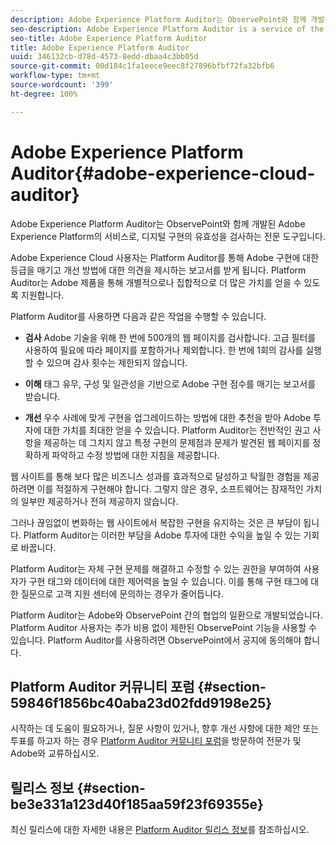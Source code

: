 ```yaml
---
description: Adobe Experience Platform Auditor는 ObservePoint와 함께 개발된 Adobe Experience Platform의 서비스로, 디지털 구현의 유효성을 검사하는 전문 도구입니다.
seo-description: Adobe Experience Platform Auditor is a service of the Adobe Experience Platform that was co-developed with ObservePoint, experts in validating digital implementations.
seo-title: Adobe Experience Platform Auditor
title: Adobe Experience Platform Auditor
uuid: 346132cb-d78d-4573-8edd-dbaa4c3bb05d
source-git-commit: 00d184c1fa1eece9eec8f27896bfbf72fa32bfb6
workflow-type: tm+mt
source-wordcount: '399'
ht-degree: 100%

---
```



# Adobe Experience Platform Auditor{#adobe-experience-cloud-auditor}

Adobe Experience Platform Auditor는 ObservePoint와 함께 개발된 Adobe Experience Platform의 서비스로, 디지털 구현의 유효성을 검사하는 전문 도구입니다.

Adobe Experience Cloud 사용자는 Platform Auditor를 통해 Adobe 구현에 대한 등급을 매기고 개선 방법에 대한 의견을 제시하는 보고서를 받게 됩니다. Platform Auditor는 Adobe 제품을 통해 개별적으로나 집합적으로 더 많은 가치를 얻을 수 있도록 지원합니다.

Platform Auditor를 사용하면 다음과 같은 작업을 수행할 수 있습니다.

* **검사** Adobe 기술을 위해 한 번에 500개의 웹 페이지를 검사합니다. 고급 필터를 사용하여 필요에 따라 페이지를 포함하거나 제외합니다. 한 번에 1회의 감사를 실행할 수 있으며 감사 횟수는 제한되지 않습니다.

* **이해** 태그 유무, 구성 및 일관성을 기반으로 Adobe 구현 점수를 매기는 보고서를 받습니다.

* **개선** 우수 사례에 맞게 구현을 업그레이드하는 방법에 대한 추천을 받아 Adobe 투자에 대한 가치를 최대한 얻을 수 있습니다. Platform Auditor는 전반적인 권고 사항을 제공하는 데 그치지 않고 특정 구현의 문제점과 문제가 발견된 웹 페이지를 정확하게 파악하고 수정 방법에 대한 지침을 제공합니다.

웹 사이트를 통해 보다 많은 비즈니스 성과를 효과적으로 달성하고 탁월한 경험을 제공하려면 이를 적절하게 구현해야 합니다. 그렇지 않은 경우, 소프트웨어는 잠재적인 가치의 일부만 제공하거나 전혀 제공하지 않습니다.

그러나 끊임없이 변화하는 웹 사이트에서 복잡한 구현을 유지하는 것은 큰 부담이 됩니다. Platform Auditor는 이러한 부담을 Adobe 투자에 대한 수익을 높일 수 있는 기회로 바꿉니다.

Platform Auditor는 자체 구현 문제를 해결하고 수정할 수 있는 권한을 부여하여 사용자가 구현 태그와 데이터에 대한 제어력을 높일 수 있습니다. 이를 통해 구현 태그에 대한 질문으로 고객 지원 센터에 문의하는 경우가 줄어듭니다.

Platform Auditor는 Adobe와 ObservePoint 간의 협업의 일환으로 개발되었습니다. Platform Auditor 사용자는 추가 비용 없이 제한된 ObservePoint 기능을 사용할 수 있습니다. Platform Auditor를 사용하려면 ObservePoint에서 공지에 동의해야 합니다.

## Platform Auditor 커뮤니티 포럼 {#section-59846f1856bc40aba23d02fdd9198e25}

시작하는 데 도움이 필요하거나, 질문 사항이 있거나, 향후 개선 사항에 대한 제안 또는 투표를 하고자 하는 경우 [Platform Auditor 커뮤니티 포럼](https://forums.adobe.com/community/experience-cloud/platform/core-services/activation-service/auditor)을 방문하여 전문가 및 Adobe와 교류하십시오.

## 릴리스 정보 {#section-be3e331a123d40f185aa59f23f69355e}

최신 릴리스에 대한 자세한 내용은 [Platform Auditor 릴리스 정보](release-notes.md)를 참조하십시오.
